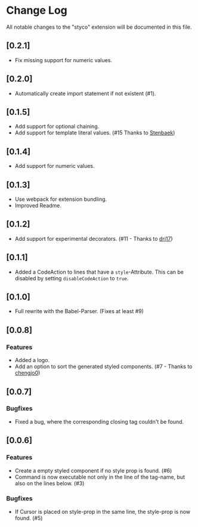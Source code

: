 # Change Log

All notable changes to the "styco" extension will be documented in this file.


## [0.2.1]

- Fix missing support for numeric values.


## [0.2.0]

- Automatically create import statement if not existent (#1).

## [0.1.5]

- Add support for optional chaining.
- Add support for template literal values. (#15 Thanks to [Stenbaek](https://github.com/Stenbaek))

## [0.1.4]

- Add support for numeric values.

## [0.1.3]

- Use webpack for extension bundling.
- Improved Readme.

## [0.1.2]

- Add support for experimental decorators. (#11 - Thanks to [drj17](https://github.com/drj17))

## [0.1.1]

- Added a CodeAction to lines that have a `style`-Attribute. This can be disabled by setting `disableCodeAction` to `true`.

## [0.1.0]

- Full rewrite with the Babel-Parser. (Fixes at least #9)

## [0.0.8]

### Features

- Added a logo.
- Add an option to sort the generated styled components. (#7 - Thanks to [chengjo0](https://github.com/chengjo0))

## [0.0.7]

### Bugfixes

- Fixed a bug, where the corresponding closing tag couldn't be found.

## [0.0.6]

### Features

- Create a empty styled component if no style prop is found. (#6)
- Command is now executable not only in the line of the tag-name, but also on the lines below. (#3)

### Bugfixes

- If Cursor is placed on style-prop in the same line, the style-prop is now found. (#5)
